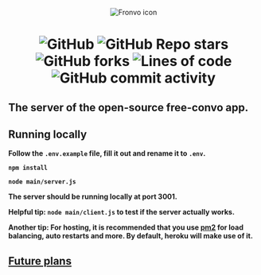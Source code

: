 <p align='center'><img src='https://i.ibb.co/1q07v7b/fronvo-icon-large.webp' alt='Fronvo icon'></p>

<h1 style='text-align: center;'>

![GitHub](https://img.shields.io/github/license/fronvo/fronvo?style=for-the-badge) ![GitHub Repo stars](https://img.shields.io/github/stars/fronvo/fronvo?style=for-the-badge) ![GitHub forks](https://img.shields.io/github/forks/fronvo/fronvo?style=for-the-badge) ![Lines of code](https://img.shields.io/tokei/lines/github/fronvo/fronvo?style=for-the-badge) ![GitHub commit activity](https://img.shields.io/github/commit-activity/m/fronvo/fronvo?style=for-the-badge)</h1>

## The server of the open-source free-convo app.

## Running locally

**Follow the ```.env.example``` file, fill it out and rename it to ```.env```.**

**```npm install```**

**```node main/server.js```**

**The server should be running locally at port 3001.**

**Helpful tip: ```node main/client.js``` to test if the server actually works.**

**Another tip: For hosting, it is recommended that you use [pm2](https://pm2.keymetrics.io/docs/usage/pm2-doc-single-page/) for load balancing, auto restarts and more. By default, heroku will make use of it.**

## [Future plans](https://github.com/Fronvo/fronvo/projects/1)
